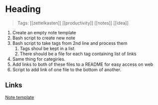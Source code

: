 # Heading
>Tags: [[zettelkasten]] [[productivity]] [[notes]] [[idea]] 

1. Create an empty note template
2. Bash script to create new note
3. Bash script to take tags from 2nd line and process them
	1. Tags shoul be kept in a list
	2. There should be a file for each tag containing list of links
4. Same thing for categiries.
5. Add links to both of these files to a README for easy access on web
6. Script to add link of one file to the bottom of another.

## Links
[Note template](templates/Note.md)

